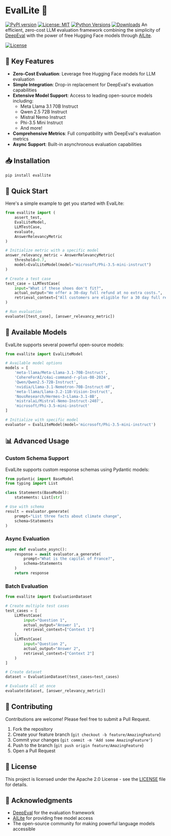 # EvalLite 🚀

[![PyPI version](https://badge.fury.io/py/evallite.svg)](https://badge.fury.io/py/evallite)
[![License: MIT](https://img.shields.io/badge/License-MIT-yellow.svg)](https://opensource.org/licenses/MIT)
[![Python Versions](https://img.shields.io/pypi/pyversions/evallite.svg)](https://pypi.org/project/evallite/)
[![Downloads](https://pepy.tech/badge/evallite)](https://pepy.tech/project/evallite)
An efficient, zero-cost LLM evaluation framework combining the simplicity of [DeepEval](https://github.com/confident-ai/deepeval) with the power of free Hugging Face models through [AILite](https://github.com/yourusername/ailite).

[![License](https://img.shields.io/badge/License-Apache%202.0-blue.svg)](LICENSE)

## 🌟 Key Features

- **Zero-Cost Evaluation**: Leverage free Hugging Face models for LLM evaluation
- **Simple Integration**: Drop-in replacement for DeepEval's evaluation capabilities
- **Extensive Model Support**: Access to leading open-source models including:
  - Meta Llama 3.1 70B Instruct
  - Qwen 2.5 72B Instruct
  - Mistral Nemo Instruct
  - Phi-3.5 Mini Instruct
  - And more!
- **Comprehensive Metrics**: Full compatibility with DeepEval's evaluation metrics
- **Async Support**: Built-in asynchronous evaluation capabilities

## 📥 Installation

```bash
pip install evallite
```

## 🚀 Quick Start

Here's a simple example to get you started with EvalLite:

```python
from evallite import (
    assert_test,
    EvalLiteModel,
    LLMTestCase,
    evaluate,
    AnswerRelevancyMetric
)

# Initialize metric with a specific model
answer_relevancy_metric = AnswerRelevancyMetric(
    threshold=0.7,
    model=EvalLiteModel(model="microsoft/Phi-3.5-mini-instruct")
)

# Create a test case
test_case = LLMTestCase(
    input="What if these shoes don't fit?",
    actual_output="We offer a 30-day full refund at no extra costs.",
    retrieval_context=["All customers are eligible for a 30 day full refund at no extra costs."]
)

# Run evaluation
evaluate([test_case], [answer_relevancy_metric])
```

## 🔧 Available Models

EvalLite supports several powerful open-source models:

```python
from evallite import EvalLiteModel

# Available model options
models = [
    'meta-llama/Meta-Llama-3.1-70B-Instruct',
    'CohereForAI/c4ai-command-r-plus-08-2024',
    'Qwen/Qwen2.5-72B-Instruct',
    'nvidia/Llama-3.1-Nemotron-70B-Instruct-HF',
    'meta-llama/Llama-3.2-11B-Vision-Instruct',
    'NousResearch/Hermes-3-Llama-3.1-8B',
    'mistralai/Mistral-Nemo-Instruct-2407',
    'microsoft/Phi-3.5-mini-instruct'
]

# Initialize with specific model
evaluator = EvalLiteModel(model='microsoft/Phi-3.5-mini-instruct')
```

## 📊 Advanced Usage

### Custom Schema Support

EvalLite supports custom response schemas using Pydantic models:

```python
from pydantic import BaseModel
from typing import List

class Statements(BaseModel):
    statements: List[str]

# Use with schema
result = evaluator.generate(
    prompt="List three facts about climate change",
    schema=Statements
)
```

### Async Evaluation

```python
async def evaluate_async():
    response = await evaluator.a_generate(
        prompt="What is the capital of France?",
        schema=Statements
    )
    return response
```

### Batch Evaluation

```python
from evallite import EvaluationDataset

# Create multiple test cases
test_cases = [
    LLMTestCase(
        input="Question 1",
        actual_output="Answer 1",
        retrieval_context=["Context 1"]
    ),
    LLMTestCase(
        input="Question 2",
        actual_output="Answer 2",
        retrieval_context=["Context 2"]
    )
]

# Create dataset
dataset = EvaluationDataset(test_cases=test_cases)

# Evaluate all at once
evaluate(dataset, [answer_relevancy_metric])
```

## 🤝 Contributing

Contributions are welcome! Please feel free to submit a Pull Request.

1. Fork the repository
2. Create your feature branch (`git checkout -b feature/AmazingFeature`)
3. Commit your changes (`git commit -m 'Add some AmazingFeature'`)
4. Push to the branch (`git push origin feature/AmazingFeature`)
5. Open a Pull Request

## 📄 License

This project is licensed under the Apache 2.0 License - see the [LICENSE](LICENSE) file for details.

## 🙏 Acknowledgments

- [DeepEval](https://github.com/confident-ai/deepeval) for the evaluation framework
- [AILite](https://github.com/yourusername/ailite) for providing free model access
- The open-source community for making powerful language models accessible
